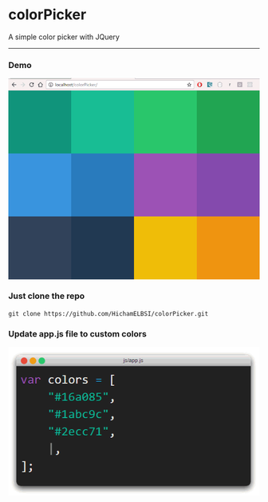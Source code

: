 # colorPicker

A simple color picker with JQuery

<hr />

### Demo
<p align="center">
<img align="center" src="img/color.gif">
</p>

### Just clone the repo
~~~~
git clone https://github.com/HichamELBSI/colorPicker.git
~~~~

### Update app.js file to custom colors
<p align="center">
<img align="center" src="img/code.gif">
</p>
